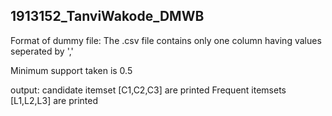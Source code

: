 ## 1913152_TanviWakode_DMWB

Format of dummy file:
The .csv file contains only one column having values seperated by ','

Minimum support taken is 0.5

output: 
candidate itemset [C1,C2,C3] are printed
Frequent itemsets [L1,L2,L3] are printed
